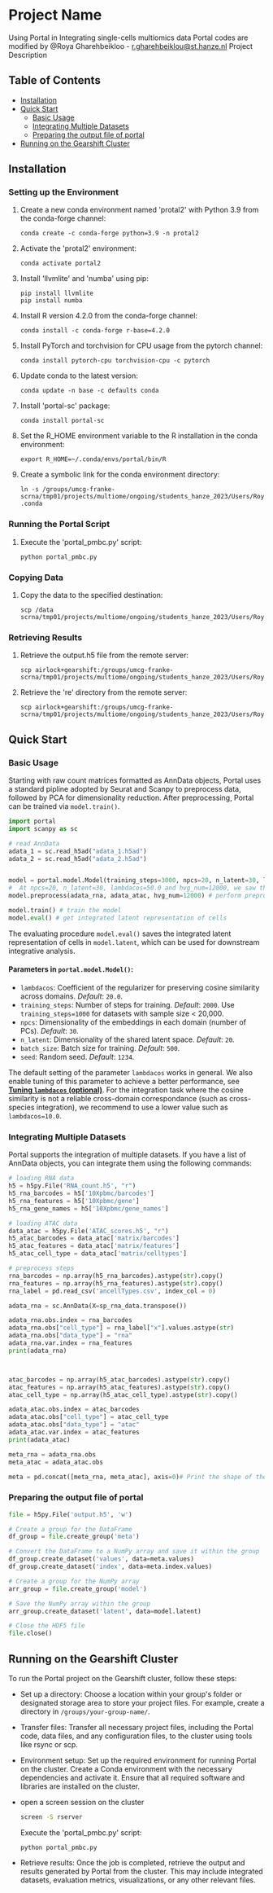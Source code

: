 # Project Name
Using Portal in Integrating single-cells multiomics data 
Portal codes are modified by @Roya Gharehbeikloo - r.gharehbeiklou@st.hanze.nl
Project Description

## Table of Contents
- [Installation](#installation)
- [Quick Start](#quick-start)
  - [Basic Usage](#basic-usage)
  - [Integrating Multiple Datasets](#integrating-multiple-datasets)
  - [Preparing the output file of portal](#preparing-the-output-file-of-portal)
- [Running on the Gearshift Cluster](#running-on-the-gearshift-cluster)

## Installation


### Setting up the Environment

1. Create a new conda environment named 'protal2' with Python 3.9 from the conda-forge channel:

    ```shell
    conda create -c conda-forge python=3.9 -n protal2
    ```

2. Activate the 'protal2' environment:

    ```shell
    conda activate portal2
    ```

3. Install 'llvmlite' and 'numba' using pip:

    ```shell
    pip install llvmlite
    pip install numba
    ```

4. Install R version 4.2.0 from the conda-forge channel:

    ```shell
    conda install -c conda-forge r-base=4.2.0
    ```

5. Install PyTorch and torchvision for CPU usage from the pytorch channel:

    ```shell
    conda install pytorch-cpu torchvision-cpu -c pytorch
    ```

6. Update conda to the latest version:

    ```shell
    conda update -n base -c defaults conda
    ```

7. Install 'portal-sc' package:

    ```shell
    conda install portal-sc
    ```

8. Set the R_HOME environment variable to the R installation in the conda environment:

    ```shell
    export R_HOME=~/.conda/envs/portal/bin/R
    ```

9. Create a symbolic link for the conda environment directory:

    ```shell
    ln -s /groups/umcg-franke-scrna/tmp01/projects/multiome/ongoing/students_hanze_2023/Users/Roya/.conda .conda
    ```

### Running the Portal Script

1. Execute the 'portal_pmbc.py' script:

    ```shell
    python portal_pmbc.py
    ```

### Copying Data

1. Copy the data to the specified destination:

    ```shell
    scp /data scrna/tmp01/projects/multiome/ongoing/students_hanze_2023/Users/Roya/Portal_input/
    ```

### Retrieving Results

1. Retrieve the output.h5 file from the remote server:

    ```shell
    scp airlock+gearshift:/groups/umcg-franke-scrna/tmp01/projects/multiome/ongoing/students_hanze_2023/Users/Roya/Portal_input/output.h5
    ```

2. Retrieve the 're' directory from the remote server:

    ```shell
    scp airlock+gearshift:/groups/umcg-franke-scrna/tmp01/projects/multiome/ongoing/students_hanze_2023/Users/Roya/Portal_input/re
    ```
## Quick Start
### Basic Usage
Starting with raw count matrices formatted as AnnData objects, Portal uses a standard pipline adopted by Seurat and Scanpy to preprocess data, followed by PCA for dimensionality reduction. After preprocessing, Portal can be trained via `model.train()`.
```python
import portal
import scanpy as sc

# read AnnData
adata_1 = sc.read_h5ad("adata_1.h5ad")
adata_2 = sc.read_h5ad("adata_2.h5ad")


model = portal.model.Model(training_steps=3000, npcs=20, n_latent=30, lambdacos=50.0)
#  At npcs=20, n_latent=30, lambdacos=50.0 and hvg_num=12000, we saw the best overlap
model.preprocess(adata_rna, adata_atac, hvg_num=12000) # perform preprocess and PCA

model.train() # train the model
model.eval() # get integrated latent representation of cells
```
The evaluating procedure `model.eval()` saves the integrated latent representation of cells in `model.latent`, which can be used for downstream integrative analysis.

#### Parameters in `portal.model.Model()`:
* `lambdacos`: Coefficient of the regularizer for preserving cosine similarity across domains. *Default*: `20.0`.
* `training_steps`: Number of steps for training. *Default*: `2000`. Use `training_steps=1000` for datasets with sample size < 20,000.
* `npcs`: Dimensionality of the embeddings in each domain (number of PCs). *Default*: `30`.
* `n_latent`: Dimensionality of the shared latent space. *Default*: `20`.
* `batch_size`: Batch size for training. *Default*: `500`.
* `seed`: Random seed. *Default*: `1234`.

The default setting of the parameter `lambdacos` works in general. We also enable tuning of this parameter to achieve a better performance, see [**Tuning `lambdacos` (optional)**](#tuning-lambdacos-optional). For the integration task where the cosine similarity is not a reliable cross-domain correspondance (such as cross-species integration), we recommend to use a lower value such as `lambdacos=10.0`.


### Integrating Multiple Datasets
Portal supports the integration of multiple datasets. If you have a list of AnnData objects, you can integrate them using the following commands:

```python
# loading RNA data
h5 = h5py.File('RNA_count.h5', "r")
h5_rna_barcodes = h5['10Xpbmc/barcodes']
h5_rna_features = h5['10Xpbmc/gene']
h5_rna_gene_names = h5['10Xpbmc/gene_names']

# loading ATAC data
data_atac = h5py.File('ATAC_scores.h5', "r")
h5_atac_barcodes = data_atac['matrix/barcodes']
h5_atac_features = data_atac['matrix/features']
h5_atac_cell_type = data_atac['matrix/celltypes']

# preprocess steps
rna_barcodes = np.array(h5_rna_barcodes).astype(str).copy()
rna_features = np.array(h5_rna_features).astype(str).copy()
rna_label = pd.read_csv('ancellTypes.csv', index_col = 0)

adata_rna = sc.AnnData(X=sp_rna_data.transpose())

adata_rna.obs.index = rna_barcodes
adata_rna.obs["cell_type"] = rna_label["x"].values.astype(str)
adata_rna.obs["data_type"] = "rna"
adata_rna.var.index = rna_features
print(adata_rna)



atac_barcodes = np.array(h5_atac_barcodes).astype(str).copy()
atac_features = np.array(h5_atac_features).astype(str).copy()
atac_cell_type = np.array(h5_atac_cell_type).astype(str).copy()

adata_atac.obs.index = atac_barcodes
adata_atac.obs["cell_type"] = atac_cell_type
adata_atac.obs["data_type"] = "atac"
adata_atac.var.index = atac_features
print(adata_atac)

meta_rna = adata_rna.obs
meta_atac = adata_atac.obs

meta = pd.concat([meta_rna, meta_atac], axis=0)# Print the shape of the AnnData object

```

### Preparing the output file of portal

```python
file = h5py.File('output.h5', 'w')

# Create a group for the DataFrame
df_group = file.create_group('meta')

# Convert the DataFrame to a NumPy array and save it within the group
df_group.create_dataset('values', data=meta.values)
df_group.create_dataset('index', data=meta.index.values)

# Create a group for the NumPy array
arr_group = file.create_group('model')

# Save the NumPy array within the group
arr_group.create_dataset('latent', data=model.latent)

# Close the HDF5 file
file.close()
```

## Running on the Gearshift Cluster
To run the Portal project on the Gearshift cluster, follow these steps:

- Set up a directory: Choose a location within your group's folder or designated storage area to store your project files. For example, create a directory in `/groups/your-group-name/`.

- Transfer files: Transfer all necessary project files, including the Portal code, data files, and any configuration files, to the cluster using tools like rsync or scp.

- Environment setup: Set up the required environment for running Portal on the cluster. Create a Conda environment with the necessary dependencies and activate it. Ensure that all required software and libraries are installed on the cluster.

- open a screen session on the cluster
    ```sh
    screen -S rserver
    ```
    Execute the 'portal_pmbc.py' script:

    ```shell
    python portal_pmbc.py
    ```

- Retrieve results: Once the job is completed, retrieve the output and results generated by Portal from the cluster. This may include integrated datasets, evaluation metrics, visualizations, or any other relevant files.



